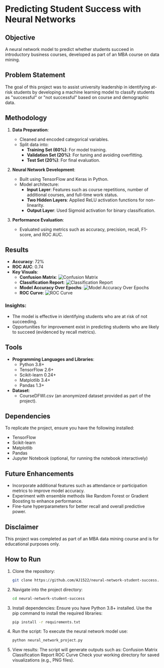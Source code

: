 # Predicting Student Success with Neural Networks

## Objective
A neural network model to predict whether students succeed in introductory business courses, developed as part of an MBA course on data mining.

## Problem Statement
The goal of this project was to assist university leadership in identifying at-risk students by developing a machine learning model to classify students as "successful" or "not successful" based on course and demographic data.

## Methodology
1. **Data Preparation**:
   - Cleaned and encoded categorical variables.
   - Split data into:
     - **Training Set (60%)**: For model training.
     - **Validation Set (20%)**: For tuning and avoiding overfitting.
     - **Test Set (20%)**: For final evaluation.

2. **Neural Network Development**:
   - Built using TensorFlow and Keras in Python.
   - Model architecture:
     - **Input Layer**: Features such as course repetitions, number of additional courses, and full-time work status.
     - **Two Hidden Layers**: Applied ReLU activation functions for non-linearity.
     - **Output Layer**: Used Sigmoid activation for binary classification.

3. **Performance Evaluation**:
   - Evaluated using metrics such as accuracy, precision, recall, F1-score, and ROC AUC.

## Results
- **Accuracy**: 72%
- **ROC AUC**: 0.74
- **Key Visuals**:
  - **Confusion Matrix**:
    ![Confusion Matrix](Confusion_Matrix.png)
  - **Classification Report**:
    ![Classification Report](Classification_Report.png)
  - **Model Accuracy Over Epochs**:
    ![Model Accuracy Over Epochs](Model_Accuracy_Over_Epochs.png)
  - **ROC Curve**:
    ![ROC Curve](ROC_Curve.png)

### Insights:
- The model is effective in identifying students who are at risk of not succeeding.
- Opportunities for improvement exist in predicting students who are likely to succeed (evidenced by recall metrics).

## Tools
- **Programming Languages and Libraries**:
  - Python 3.8+
  - TensorFlow 2.6+
  - Scikit-learn 0.24+
  - Matplotlib 3.4+
  - Pandas 1.3+
- **Dataset**:
  - CourseDFWI.csv (an anonymized dataset provided as part of the project).

## Dependencies
To replicate the project, ensure you have the following installed:
- TensorFlow
- Scikit-learn
- Matplotlib
- Pandas
- Jupyter Notebook (optional, for running the notebook interactively)

## Future Enhancements
- Incorporate additional features such as attendance or participation metrics to improve model accuracy.
- Experiment with ensemble methods like Random Forest or Gradient Boosting to enhance performance.
- Fine-tune hyperparameters for better recall and overall predictive power.

## Disclaimer
This project was completed as part of an MBA data mining course and is for educational purposes only.

## How to Run
1. Clone the repository:
   ```bash
   git clone https://github.com/AJ1522/neural-network-student-success.git

2. Navigate into the project directory:
    ```bash
    cd neural-network-student-success

3. Install dependencies:
   Ensure you have Python 3.8+ installed.
   Use the pip command to install the required libraries:
   ```bash
   pip install -r requirements.txt

4. Run the script:
   To execute the neural network model use:
   ```bash
   python neural_network_project.py

5. View results:
   The script will generate outputs such as:
   Confusion Matrix
   Classification Report
   ROC Curve
   Check your working directory for saved visualizations (e.g., PNG files).

   





